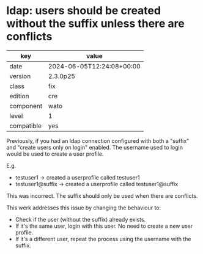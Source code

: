 [//]: # (werk v2)
# ldap: users should be created without the suffix unless there are conflicts

key        | value
---------- | ---
date       | 2024-06-05T12:24:08+00:00
version    | 2.3.0p25
class      | fix
edition    | cre
component  | wato
level      | 1
compatible | yes

Previously, if you had an ldap connection configured with both a "suffix"
and "create users only on login" enabled. The username used to login would
be used to create a user profile.

E.g.
* testuser1 ->  created a userprofile called testuser1
* testuser1@suffix -> created a userprofile called testuser1@suffix

This was incorrect. The suffix should only be used when there are conflicts.

This werk addresses this issue by changing the behaviour to:

* Check if the user (without the suffix) already exists.
* If it's the same user, login with this user. No need to create a new user profile.
* If it's a different user, repeat the process using the username with the suffix.



